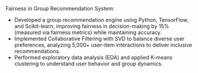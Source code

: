 Fairness in Group Recommendation System:

- Developed a group recommendation engine using Python, TensorFlow, and Scikit-learn, improving fairness in decision-making by 15% (measured via fairness metrics) while maintaining accuracy.
- Implemented Collaborative Filtering with SVD to balance diverse user preferences, analyzing 5,000+ user-item interactions to deliver inclusive recommendations.
- Performed exploratory data analysis (EDA) and applied K-means clustering to understand user behavior and group dynamics.
